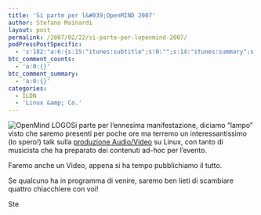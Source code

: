 ```yaml
---
title: 'Si parte per l&#039;OpenMIND 2007'
author: Stefano Mainardi
layout: post
permalink: /2007/02/22/si-parte-per-lopenmind-2007/
podPressPostSpecific:
  - 's:182:"a:6:{s:15:"itunes:subtitle";s:0:"";s:14:"itunes:summary";s:0:"";s:15:"itunes:keywords";s:0:"";s:13:"itunes:author";s:0:"";s:15:"itunes:explicit";s:0:"";s:12:"itunes:block";s:2:"no";}";'
btc_comment_counts:
  - 'a:0:{}'
btc_comment_summary:
  - 'a:0:{}'
categories:
  - ILDN
  - 'Linux &amp; Co.'
---
```

![OpenMind LOGO][1]Si parte per l&#8217;ennesima manifestazione, diciamo &#8220;lampo&#8221; visto che saremo presenti per poche ore ma terremo un interessantissimo (lo spero!) talk sulla [produzione Audio/Video][2] su Linux, con tanto di musicista che ha preparato dei contenuti ad-hoc per l&#8217;evento.

Faremo anche un Video, appena si ha tempo pubblichiamo il tutto.

Se qualcuno ha in programma di venire, saremo ben lieti di scambiare quattro chiacchiere con voi!

Ste

 [1]: http://openmind05.it/themes/openmind/images/openminds.jpg "OpenMind LOGO"
 [2]: http://www.openmind05.it/index.php?module=CMpro&#038;func=viewpage&#038;pageid=18 "Talk"